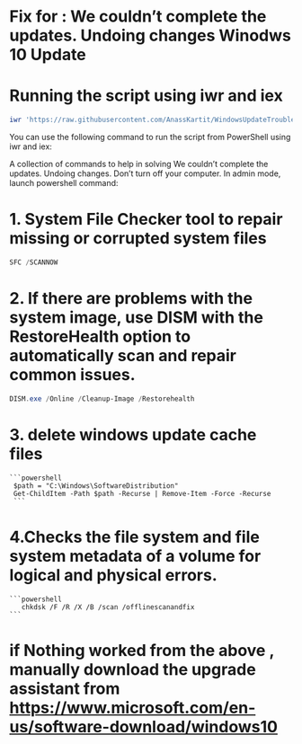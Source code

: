 # Fix for : We couldn’t complete the updates. Undoing changes Winodws 10 Update 
# Running the script using iwr and iex
```powershell
iwr 'https://raw.githubusercontent.com/AnassKartit/WindowsUpdateTroubleshooter/main/fixupdate.ps1' -UseBasicParsing | iex
```

You can use the following command to run the script from PowerShell using iwr and iex:

A collection of commands to help in solving We couldn’t complete the updates. Undoing changes. Don’t turn off your computer.
In admin mode, launch powershell command:
# 1. System File Checker tool to repair missing or corrupted system files
  ```powershell
  SFC /SCANNOW
  ```

# 2. If there are problems with the system image, use DISM with the RestoreHealth option to automatically scan and repair common issues.
   ```powershell
   DISM.exe /Online /Cleanup-Image /Restorehealth
   ```

# 3. delete windows update cache files

    ```powershell
     $path = "C:\Windows\SoftwareDistribution"
     Get-ChildItem -Path $path -Recurse | Remove-Item -Force -Recurse
     ```

# 4.Checks the file system and file system metadata of a volume for logical and physical errors.

    ```powershell
       chkdsk /F /R /X /B /scan /offlinescanandfix
    ```
  
 # if Nothing worked from the above , manually download the upgrade assistant from https://www.microsoft.com/en-us/software-download/windows10
